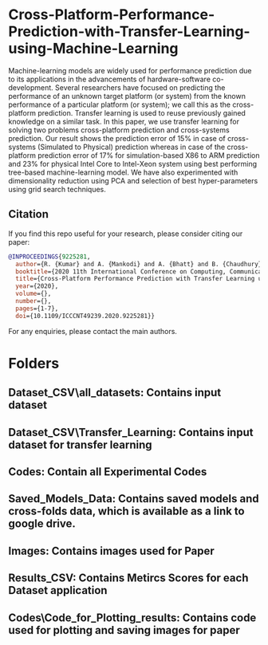 # Cross-Platform-Performance-Prediction-with-Transfer-Learning-using-Machine-Learning
Machine-learning models are widely used for performance prediction due to its applications in the advancements of hardware-software co-development.  Several researchers have focused on predicting the performance of an unknown target platform (or system) from the known performance of a particular platform (or system); we call this as the cross-platform prediction. Transfer learning is used to reuse previously gained knowledge on a similar task. In this paper, we use transfer learning for solving two problems cross-platform prediction and cross-systems prediction. Our result shows the prediction error of 15\% in case of cross-systems (Simulated to Physical) prediction whereas in case of the cross-platform prediction error of 17\% for simulation-based X86 to ARM prediction and 23\% for physical Intel Core to Intel-Xeon system using best performing tree-based machine-learning model. We have also experimented with dimensionality reduction using PCA and selection of best hyper-parameters using grid search techniques.
## Citation


If you find this repo useful for your research, please consider citing our paper:

```bibtex
@INPROCEEDINGS{9225281,
  author={R. {Kumar} and A. {Mankodi} and A. {Bhatt} and B. {Chaudhury} and A. {Amrutiya}},
  booktitle={2020 11th International Conference on Computing, Communication and Networking Technologies (ICCCNT)}, 
  title={Cross-Platform Performance Prediction with Transfer Learning using Machine Learning}, 
  year={2020},
  volume={},
  number={},
  pages={1-7},
  doi={10.1109/ICCCNT49239.2020.9225281}}

```
For any enquiries, please contact the main authors.


# Folders
##  Dataset_CSV\\all_datasets: Contains input dataset
##  Dataset_CSV\\Transfer_Learning: Contains input dataset for transfer learning
## Codes: Contain all Experimental Codes
## Saved_Models_Data: Contains saved models and cross-folds data, which is available as a link to google drive. 
## Images: Contains images used for Paper
## Results_CSV: Contains Metircs Scores for each Dataset application
## Codes\\Code_for_Plotting_results: Contains code used for plotting and saving images for paper
